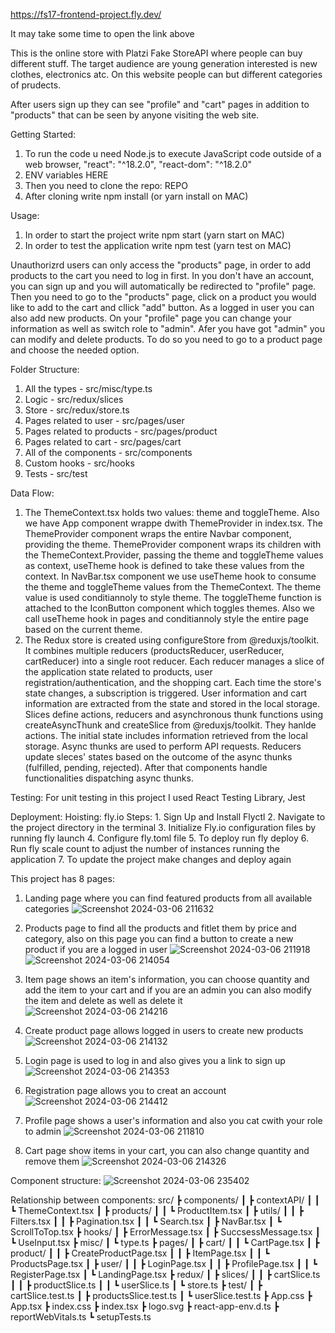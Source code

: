 https://fs17-frontend-project.fly.dev/

It may take some time to open the link above

This is the online store with Platzi Fake StoreAPI where people can buy different stuff. The target audience are young generation interested is new clothes, electronics atc. On this website people can but different categories of prudects.

After users sign up they can see "profile" and "cart" pages in addition to "products" that can be seen by anyone visiting the web site.

Getting Started:
   1. To run the code u need Node.js to execute JavaScript code outside of a web browser, "react": "^18.2.0",
"react-dom": "^18.2.0"
   2. ENV variables HERE
   3. Then you need to clone the repo: REPO
   4. After cloning write npm install (or yarn install on MAC)

Usage:
   1. In order to start the project write npm start (yarn start on MAC)
   2. In order to test the application write npm test (yarn test on MAC)

Unauthorizrd users can only access the "products" page, in order to add products to the cart you need to log in first. In you don't have an account, you can sign up and you will automatically be redirected to "profile" page. Then you need to go to the "products" page, click on a product you would like to add to the cart and cllick "add" button.
As a logged in user you can also add new products.
On your "profile" page you can change your information as well as switch role to "admin". Afer you have got "admin" you can modify and delete products. To do so you need to go to a product page and choose the needed option.

Folder Structure:
   1. All the types - src/misc/type.ts
   2. Logic - src/redux/slices
   3. Store - src/redux/store.ts
   4. Pages related to user - src/pages/user
   5. Pages related to products - src/pages/product
   6. Pages related to cart - src/pages/cart
   7. All of the components - src/components
   8. Custom hooks - src/hooks
   9. Tests - src/test

Data Flow:
   1. The ThemeContext.tsx holds two values: theme and toggleTheme. Also we have App component wrappe dwith ThemeProvider in index.tsx.
The ThemeProvider component wraps the entire Navbar component, providing the theme.
ThemeProvider component wraps its children with the ThemeContext.Provider, passing the theme and toggleTheme values as context, useTheme hook is defined to take these values from the context.
In NavBar.tsx component we use useTheme hook to consume the theme and toggleTheme values from the ThemeContext. The theme value is used conditiannoly to style theme. The toggleTheme function is attached to the IconButton component which toggles themes.
Also we call useTheme hook in pages and conditiannoly style the entire page based on the current theme.
   2. The Redux store is created using configureStore from @reduxjs/toolkit. It combines multiple reducers (productsReducer, userReducer, 
cartReducer) into a single root reducer. Each reducer manages a slice of the application state related to products, user registration/authentication, and the shopping cart.
Each time the store's state changes, a subscription is triggered. User information and cart information are extracted from the state and stored in the local storage. 
Slices define actions, reducers and asynchronous thunk functions using createAsyncThunk and createSlice from @reduxjs/toolkit. They hanlde actions.
The initial state includes information retrieved from the local storage. Async thunks are used to perform API requests.
Reducers update sleces' states based on the outcome of the async thunks (fulfilled, pending, rejected).
After that components handle functionalities dispatching async thunks.

Testing:
   For unit testing in this project I used React Testing Library, Jest

Deployment:
   Hoisting: fly.io
   Steps:
      1. Sign Up and Install Flyctl
      2. Navigate to the project directory in the terminal
      3. Initialize Fly.io configuration files by running fly launch
      4. Configure fly.toml file
      5. To deploy run fly deploy
      6. Run fly scale count to adjust the number of instances running the application
      7. To update the project make changes and deploy again

This project has 8 pages:
   1. Landing page where you can find featured products from all available categories
![Screenshot 2024-03-06 211632](https://github.com/AndreiSorokin/fs17-Frontend-project/assets/72672144/5c2c638a-4729-46e6-ad06-ebe9e86cd0f8)

   2. Products page to find all the products and fitlet them by price and category, also on this page you can find a button to create a new product if you are a logged in user
![Screenshot 2024-03-06 211918](https://github.com/AndreiSorokin/fs17-Frontend-project/assets/72672144/1d77208d-9d8f-44ce-909a-988b35cd80b7)
![Screenshot 2024-03-06 214054](https://github.com/AndreiSorokin/fs17-Frontend-project/assets/72672144/b1b9553c-8835-453d-b62c-525a3fca01b9)

   3. Item page shows an item's information, you can choose quantity and add the item to your cart and if you are an admin you can also modify the item and delete as well as delete it
![Screenshot 2024-03-06 214216](https://github.com/AndreiSorokin/fs17-Frontend-project/assets/72672144/db511679-5466-4d6b-80c8-2a3c30f9be03)

   4. Create product page allows logged in users to create new products
![Screenshot 2024-03-06 214132](https://github.com/AndreiSorokin/fs17-Frontend-project/assets/72672144/5d3a26b3-e5c4-472b-a539-f98c1ce36f24)

   5. Login page is used to log in and also gives you a link to sign up
![Screenshot 2024-03-06 214353](https://github.com/AndreiSorokin/fs17-Frontend-project/assets/72672144/ab5b1fa8-57fb-414d-b092-34bddbfd2cf3)

   6. Registration page allows you to creat an account
![Screenshot 2024-03-06 214412](https://github.com/AndreiSorokin/fs17-Frontend-project/assets/72672144/36d9bcb5-9d25-4b18-a3c8-fd07c417e771)

   7. Profile page shows a user's information and also you cat cwith your role to admin
![Screenshot 2024-03-06 211810](https://github.com/AndreiSorokin/fs17-Frontend-project/assets/72672144/f267bfa4-76ff-4309-8d59-7a05703b22b1)

   8. Cart page show items in your cart, you can also change quantity and remove them
![Screenshot 2024-03-06 214326](https://github.com/AndreiSorokin/fs17-Frontend-project/assets/72672144/48188414-84ac-4175-b608-78229b0d32c4)

Component structure:
![Screenshot 2024-03-06 235402](https://github.com/AndreiSorokin/fs17-Frontend-project/assets/72672144/d1da4e3b-bf58-4823-895a-1943309c6d98)

Relationship between components:
src/
┣ components/
┃ ┣ contextAPI/
┃ ┃ ┗ ThemeContext.tsx
┃ ┣ products/
┃ ┃ ┗ ProductItem.tsx
┃ ┣ utils/
┃ ┃ ┣ Filters.tsx
┃ ┃ ┣ Pagination.tsx
┃ ┃ ┗ Search.tsx
┃ ┣ NavBar.tsx
┃ ┗ ScrollToTop.tsx
┣ hooks/
┃ ┣ ErrorMessage.tsx
┃ ┣ SuccsessMessage.tsx
┃ ┗ UseInput.tsx
┣ misc/
┃ ┗ type.ts
┣ pages/
┃ ┣ cart/
┃ ┃ ┗ CartPage.tsx
┃ ┣ product/
┃ ┃ ┣ CreateProductPage.tsx
┃ ┃ ┣ ItemPage.tsx
┃ ┃ ┗ ProductsPage.tsx
┃ ┣ user/
┃ ┃ ┣ LoginPage.tsx
┃ ┃ ┣ ProfilePage.tsx
┃ ┃ ┗ RegisterPage.tsx
┃ ┗ LandingPage.tsx
┣ redux/
┃ ┣ slices/
┃ ┃ ┣ cartSlice.ts
┃ ┃ ┣ productSlice.ts
┃ ┃ ┗ userSlice.ts
┃ ┗ store.ts
┣ test/
┃ ┣ cartSlice.test.ts
┃ ┣ productsSlice.test.ts
┃ ┗ userSlice.test.ts
┣ App.css
┣ App.tsx
┣ index.css
┣ index.tsx
┣ logo.svg
┣ react-app-env.d.ts
┣ reportWebVitals.ts
┗ setupTests.ts


